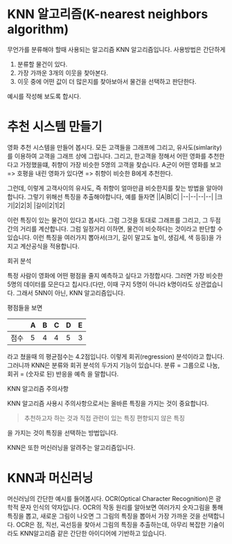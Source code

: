 # KNN 알고리즘(K-nearest neighbors algorithm)

무언가를 분류해야 할때 사용되는 알고리즘 KNN 알고리즘입니다.
사용방법은 간단하게
1. 분류할 물건이 있다.
2. 가장 가까운 3개의 이웃을 찾아본다.
3. 이웃 중에 어떤 값이 더 많은지를 찾아보아서 물건을 선택하고 판단한다.

예시를 작성해 보도록 합시다.

# 추천 시스템 만들기

영화 추천 시스템을 만들어 봅시다.
모든 고객들을 그래프에 그리고, 유사도(simlarity)를 이용하여 고객을 그래프 상에 그립니다.
그리고, 한고객을 정해서 어떤 영화를 추천한다고 가정했을떄, 취향이 가장 비슷한 5명의 고객을 찾습니다.
A군이 어떤 영화를 보고 => 호평을 내린 영화가 있다면 => 취향이 비슷한 B에게 추천한다.

그런데, 이렇게 고객사이의 유사도, 즉 취향이 얼마만큼 비슷한지를 찾는 방법을 알아야 합니다.
그렇기 위해선 특징을 추출해야합니다, 예를 들자면
||A|B|C|
|--|--|--|--|
|크기|2|2|3|
|길이|2|1|2|

이런 특징이 있는 물건이 있다고 봅시다. 그럼 그것을 토대로 그래프를 그리고, 그 두점간의 거리를 계산합니다. 그럼 일정거리 이하면, 물건이 비슷하다는 것이라고 판단할 수 있습니다.
이런 특징을 여러가지 뽑아서(크기, 길이 말고도 높이, 생김세, 색 등등)을 가지고 계산공식을 적용합니다.

회귀 분석

특정 사람이 영화에 어떤 평점을 줄지 예측하고 싶다고 가정합시다. 그러면 가장 비슷한 5명의 데이터를 모은다고 칩시다.(다만, 이때 구지 5명이 아니라 k명이라도 상관없습니다. 그래서 5NN이 아닌, KNN 알고리즘입니다.

평점들을 보면


||A|B|C|D|E|
|--|--|--|--|--|--|
|점수|5|4|4|5|3|

라고 쳤을때 의 평균점수는 4.2점입니다. 이렇게 회귀(regression) 분석이라고 합니다. 그러니까 KNN은 분류와 회귀 분석의 두가지 기능이 있습니다.
분류 = 그룹으로 나눔, 회귀 = (숫자로 된) 반응을 예측 을 말합니다.

KNN 알고리즘 주의사항

KNN 알고리즘 사용시 주의사항으로서는 올바른 특징을 가지는 것이 중요합니다.

> 추천하고자 하는 것과 직접 관련이 있는 특징
> 편향되지 않은 특징

을 가지는 것이 특징을 선택하는 방법입니다.

KNN은 또한 머신러닝을 알려주는 알고리즘입니다.

# KNN과 머신러닝

머신러닝의 간단한 예시를 들어봅시다.
OCR(Optical Character Recognition)은 광학적 문자 인식의 약자입니다. OCR의 작동 원리를 알아보면 여러가지 숫자그림을 통해 특징을 뽑고, 새로운 그림이 나오면 그 그림의 특징을 뽑아서 가장 가까운 것을 선택합니다.
OCR은 점, 직선, 곡선등을 찾아서 그림의 특징을 추출하는데, 아무리 복잡한 기술이라도 KNN알고리즘 같은 간단한 아이디어에 기반하고 있습니다.
